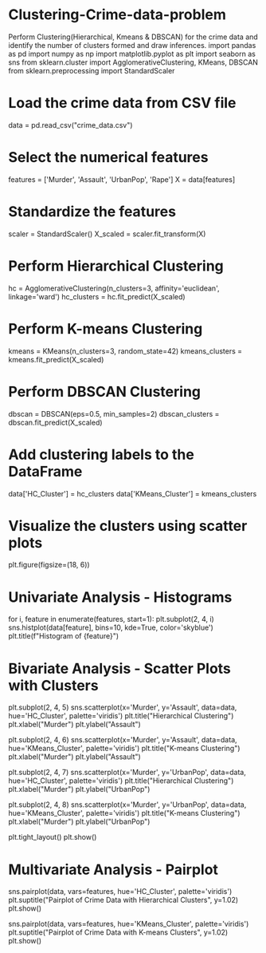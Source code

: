 # Clustering-Crime-data-problem
Perform Clustering(Hierarchical, Kmeans &amp; DBSCAN) for the crime data and identify the number of clusters formed and draw inferences.
import pandas as pd
import numpy as np
import matplotlib.pyplot as plt
import seaborn as sns
from sklearn.cluster import AgglomerativeClustering, KMeans, DBSCAN
from sklearn.preprocessing import StandardScaler

# Load the crime data from CSV file
data = pd.read_csv("crime_data.csv")

# Select the numerical features
features = ['Murder', 'Assault', 'UrbanPop', 'Rape']
X = data[features]

# Standardize the features
scaler = StandardScaler()
X_scaled = scaler.fit_transform(X)

# Perform Hierarchical Clustering
hc = AgglomerativeClustering(n_clusters=3, affinity='euclidean', linkage='ward')
hc_clusters = hc.fit_predict(X_scaled)

# Perform K-means Clustering
kmeans = KMeans(n_clusters=3, random_state=42)
kmeans_clusters = kmeans.fit_predict(X_scaled)

# Perform DBSCAN Clustering
dbscan = DBSCAN(eps=0.5, min_samples=2)
dbscan_clusters = dbscan.fit_predict(X_scaled)

# Add clustering labels to the DataFrame
data['HC_Cluster'] = hc_clusters
data['KMeans_Cluster'] = kmeans_clusters

# Visualize the clusters using scatter plots
plt.figure(figsize=(18, 6))

# Univariate Analysis - Histograms
for i, feature in enumerate(features, start=1):
    plt.subplot(2, 4, i)
    sns.histplot(data[feature], bins=10, kde=True, color='skyblue')
    plt.title(f"Histogram of {feature}")

# Bivariate Analysis - Scatter Plots with Clusters
plt.subplot(2, 4, 5)
sns.scatterplot(x='Murder', y='Assault', data=data, hue='HC_Cluster', palette='viridis')
plt.title("Hierarchical Clustering")
plt.xlabel("Murder")
plt.ylabel("Assault")

plt.subplot(2, 4, 6)
sns.scatterplot(x='Murder', y='Assault', data=data, hue='KMeans_Cluster', palette='viridis')
plt.title("K-means Clustering")
plt.xlabel("Murder")
plt.ylabel("Assault")

plt.subplot(2, 4, 7)
sns.scatterplot(x='Murder', y='UrbanPop', data=data, hue='HC_Cluster', palette='viridis')
plt.title("Hierarchical Clustering")
plt.xlabel("Murder")
plt.ylabel("UrbanPop")

plt.subplot(2, 4, 8)
sns.scatterplot(x='Murder', y='UrbanPop', data=data, hue='KMeans_Cluster', palette='viridis')
plt.title("K-means Clustering")
plt.xlabel("Murder")
plt.ylabel("UrbanPop")

plt.tight_layout()
plt.show()

# Multivariate Analysis - Pairplot
sns.pairplot(data, vars=features, hue='HC_Cluster', palette='viridis')
plt.suptitle("Pairplot of Crime Data with Hierarchical Clusters", y=1.02)
plt.show()

sns.pairplot(data, vars=features, hue='KMeans_Cluster', palette='viridis')
plt.suptitle("Pairplot of Crime Data with K-means Clusters", y=1.02)
plt.show()
